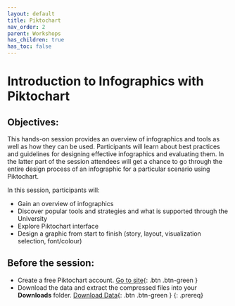 ```yaml
---
layout: default
title: Piktochart
nav_order: 2
parent: Workshops
has_children: true
has_toc: false
---
```

# Introduction to Infographics with Piktochart

## Objectives:

This hands-on session provides an overview of infographics and tools as well as how they can be used. Participants will learn about best practices and guidelines for designing effective infographics and evaluating them. In the latter part of the session attendees will get a chance to go through the entire design process of an infographic for a particular scenario using Piktochart.  

In this session, participants will:  
- Gain an overview of infographics  
- Discover popular tools and strategies and what is supported through the University  
- Explore Piktochart interface  
- Design a graphic from start to finish (story, layout, visualization selection, font/colour)  

## Before the session:
- Create a free Piktochart account. [Go to site](https://create.piktochart.com/){: .btn .btn-green }
- Download the data and extract the compressed files into your **Downloads** folder. [Download Data](https://github.com/meginwinnipeg/workshops/raw/main/content/handson/piktochart/data/piktochartData.zip){: .btn .btn-green }
{: .prereq}




